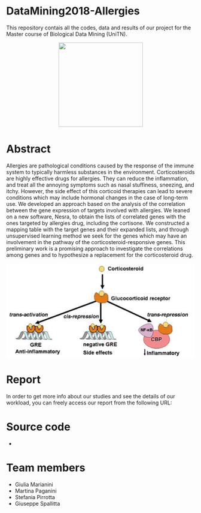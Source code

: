 # DataMining2018-Allergies
This repository contais all the codes, data and results of our project for the Master course of Biological Data Mining (UniTN).
<p align="center">
  <img width="225" height="225" src="https://upload.wikimedia.org/wikipedia/it/thumb/e/e4/Sigillo_Universit%C3%A0_di_Trento.svg/150px-Sigillo_Universit%C3%A0_di_Trento.svg.png">
</p>

# Abstract

Allergies are pathological conditions caused by the response of the immune system to typically harmless substances in the environment. Corticosteroids are highly effective drugs for allergies. They can reduce the inflammation, and treat all the annoying symptoms such as  nasal stuffiness, sneezing, and itchy. However, the side effect of this corticoid therapies can lead to severe conditions which may include hormonal changes in the case of long-term use.
We developed an approach based on the analysis of the correlation between the gene expression of targets involved with allergies. We leaned on a new software, Nesra, to obtain the lists of correlated genes with the ones targeted by allergies drug, including the cortisone. 
We constructed a mapping table with the target genes and their expanded lists, and through unsupervised learning method  we seek for the genes which may have an involvement in the pathway of the corticosteroid-responsive genes. This preliminary work is a promising approach to investigate the correlations among genes and to hypothesize a replacement for the corticosteroid drug.

<p align="center">
  <img src="Cortisone.png">
</p>

# Report

In order to get more info about our studies and see the details of our workload, you can freely access our report from the following URL: 

# Source code

- 

# Team members

- Giulia Marianini
- Martina Paganini
- Stefania Pirrotta
- Giuseppe Spallitta


